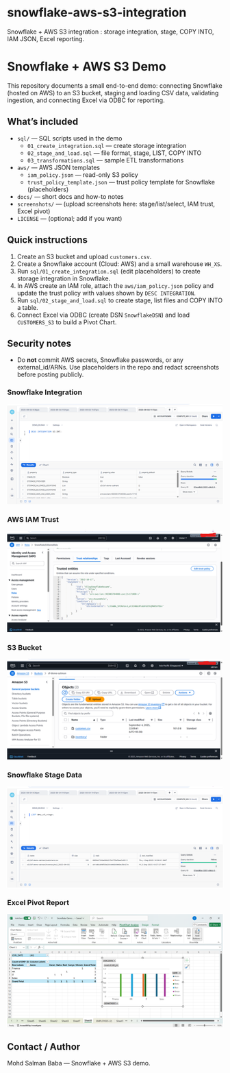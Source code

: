# snowflake-aws-s3-integration
Snowflake + AWS S3 integration : storage integration, stage, COPY INTO, IAM JSON, Excel reporting.

# Snowflake + AWS S3 Demo

This repository documents a small end-to-end demo: connecting Snowflake (hosted on AWS) to an S3 bucket, staging and loading CSV data, validating ingestion, and connecting Excel via ODBC for reporting.

## What’s included
- `sql/` — SQL scripts used in the demo
  - `01_create_integration.sql` — create storage integration
  - `02_stage_and_load.sql` — file format, stage, LIST, COPY INTO
  - `03_transformations.sql` — sample ETL transformations
- `aws/` — AWS JSON templates
  - `iam_policy.json` — read-only S3 policy
  - `trust_policy_template.json` — trust policy template for Snowflake (placeholders)
- `docs/` — short docs and how-to notes
- `screenshots/` — (upload screenshots here: stage/list/select, IAM trust, Excel pivot)
- `LICENSE` — (optional; add if you want)

## Quick instructions
1. Create an S3 bucket and upload `customers.csv`.
2. Create a Snowflake account (Cloud: AWS) and a small warehouse `WH_XS`.
3. Run `sql/01_create_integration.sql` (edit placeholders) to create storage integration in Snowflake.
4. In AWS create an IAM role, attach the `aws/iam_policy.json` policy and update the trust policy with values shown by `DESC INTEGRATION`.
5. Run `sql/02_stage_and_load.sql` to create stage, list files and COPY INTO a table.
6. Connect Excel via ODBC (create DSN `SnowflakeDSN`) and load `CUSTOMERS_S3` to build a Pivot Chart.

## Security notes
- Do **not** commit AWS secrets, Snowflake passwords, or any external_id/ARNs. Use placeholders in the repo and redact screenshots before posting publicly.



### Snowflake Integration
![Snowflake Integration](screenshots/snowflake_integration.png)

### AWS IAM Trust
![IAM Trust](screenshots/iam_trust.png)

### S3 Bucket
![S3 Bucket](screenshots/s3_bucket.png)

### Snowflake Stage Data
![Snowflake Stage](screenshots/snowflake_stage.png)

### Excel Pivot Report
![Excel Report](screenshots/excel_report.png)


## Contact / Author
Mohd Salman Baba — Snowflake + AWS S3 demo.

